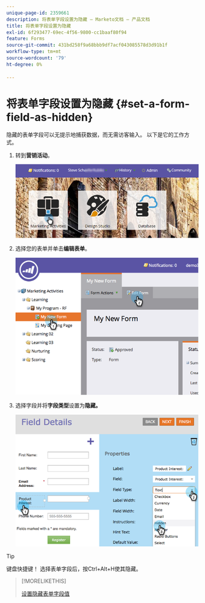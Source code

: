 ```yaml
---
unique-page-id: 2359661
description: 将表单字段设置为隐藏 — Marketo文档 — 产品文档
title: 将表单字段设置为隐藏
exl-id: 6f293477-69ec-4f56-9800-cc1baaf80f94
feature: Forms
source-git-commit: 431bd258f9a68bbb9df7acf043085578d3d91b1f
workflow-type: tm+mt
source-wordcount: '79'
ht-degree: 0%

---
```


# 将表单字段设置为隐藏 {#set-a-form-field-as-hidden}

隐藏的表单字段可以无提示地捕获数据，而无需访客输入。 以下是它的工作方式。

1. 转到&#x200B;**营销活动**。

   ![](assets/login-marketing-activities-3.png)

1. 选择您的表单并单击&#x200B;**编辑表单**。

   ![](assets/image2014-9-15-12-3a58-3a47.png)

1. 选择字段并将&#x200B;**字段类型**&#x200B;设置为&#x200B;**隐藏。**

   ![](assets/image2014-9-15-12-3a58-3a56.png)

>[!TIP]
>
>键盘快捷键！ 选择表单字段后，按Ctrl+Alt+H使其隐藏。

>[!MORELIKETHIS]
>
>[设置隐藏表单字段值](/help/marketo/product-docs/demand-generation/forms/form-fields/set-a-hidden-form-field-value.md)
